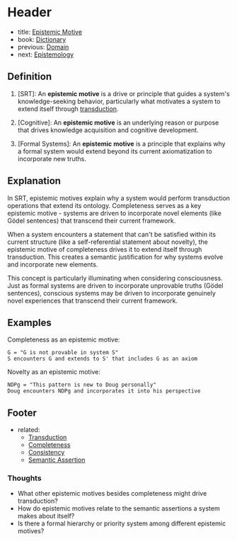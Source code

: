 # Header
- title: [Epistemic Motive](epistemic-motive.md)
- book: [Dictionary](.dictionary.md)
- previous: [Domain](domain.md)
- next: [Epistemology](epistemology.md)

## Definition

1. [SRT]: An **epistemic motive** is a drive or principle that guides a system's knowledge-seeking behavior, particularly what motivates a system to extend itself through [transduction](transduction.md).

2. [Cognitive]: An **epistemic motive** is an underlying reason or purpose that drives knowledge acquisition and cognitive development.

3. [Formal Systems]: An **epistemic motive** is a principle that explains why a formal system would extend beyond its current axiomatization to incorporate new truths.

## Explanation

In SRT, epistemic motives explain why a system would perform transduction operations that extend its ontology. Completeness serves as a key epistemic motive - systems are driven to incorporate novel elements (like Gödel sentences) that transcend their current framework.

When a system encounters a statement that can't be satisfied within its current structure (like a self-referential statement about novelty), the epistemic motive of completeness drives it to extend itself through transduction. This creates a semantic justification for why systems evolve and incorporate new elements.

This concept is particularly illuminating when considering consciousness. Just as formal systems are driven to incorporate unprovable truths (Gödel sentences), conscious systems may be driven to incorporate genuinely novel experiences that transcend their current framework.

## Examples

Completeness as an epistemic motive:
```
G = "G is not provable in system S"
S encounters G and extends to S' that includes G as an axiom
```

Novelty as an epistemic motive:
```
NDPg = "This pattern is new to Doug personally"
Doug encounters NDPg and incorporates it into his perspective
```

## Footer
- related: 
  - [Transduction](transduction.md)
  - [Completeness](completeness.md)
  - [Consistency](consistency.md)
  - [Semantic Assertion](semantic-assertion.md)

### Thoughts
  - What other epistemic motives besides completeness might drive transduction?
  - How do epistemic motives relate to the semantic assertions a system makes about itself?
  - Is there a formal hierarchy or priority system among different epistemic motives?